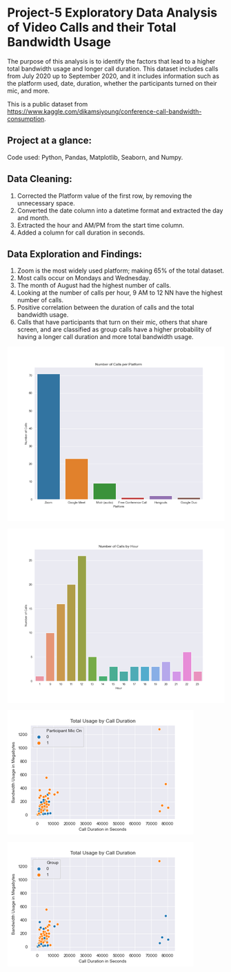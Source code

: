 # Project-5 Exploratory Data Analysis of Video Calls and their Total Bandwidth Usage

The purpose of this analysis is to identify the factors that lead to a higher total bandwidth usage and longer call duration. This dataset includes calls from July 2020 up to September 2020, and it includes information such as the platform used, date, duration, whether the participants turned on their mic, and more.

This is a public dataset from https://www.kaggle.com/dikamsiyoung/conference-call-bandwidth-consumption.

## Project at a glance:
Code used: Python, Pandas, Matplotlib, Seaborn, and Numpy.

## Data Cleaning:
1. Corrected the Platform value of the first row, by removing the unnecessary space.
2. Converted the date column into a datetime format and extracted the day and month.
3. Extracted the hour and AM/PM from the start time column.
4. Added a column for call duration in seconds.

## Data Exploration and Findings:
1. Zoom is the most widely used platform; making 65% of the total dataset.
2. Most calls occur on Mondays and Wednesday.
3. The month of August had the highest number of calls.
4. Looking at the number of calls per hour, 9 AM to 12 NN have the highest number of calls.
5. Positive correlation between the duration of calls and the total bandwidth usage.
6. Calls that have participants that turn on their mic, others that share screen, and are classified as group calls have a higher probability of having a longer call duration and more total bandwidth usage.

![Image](https://github.com/rafationgson/Project-5/blob/master/Platform.png)

![Image](https://github.com/rafationgson/Project-5/blob/master/Calls-Hour.png)

![Image](https://github.com/rafationgson/Project-5/blob/master/Participant.png)

![Image](https://github.com/rafationgson/Project-5/blob/master/Group.png)



